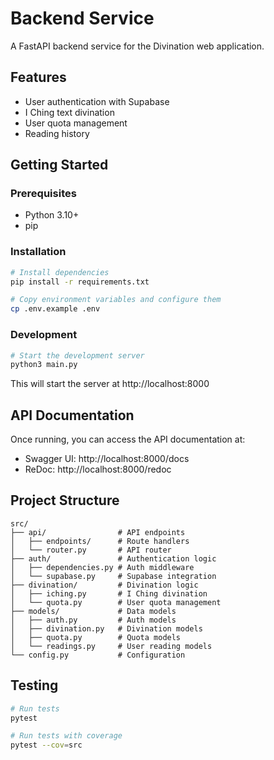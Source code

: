 # Backend Service

A FastAPI backend service for the Divination web application.

## Features

- User authentication with Supabase
- I Ching text divination
- User quota management
- Reading history

## Getting Started

### Prerequisites
- Python 3.10+
- pip

### Installation

```bash
# Install dependencies
pip install -r requirements.txt

# Copy environment variables and configure them
cp .env.example .env
```

### Development

```bash
# Start the development server
python3 main.py
```

This will start the server at http://localhost:8000

## API Documentation

Once running, you can access the API documentation at:
- Swagger UI: http://localhost:8000/docs
- ReDoc: http://localhost:8000/redoc

## Project Structure

```
src/
├── api/                # API endpoints
│   ├── endpoints/      # Route handlers
│   └── router.py       # API router
├── auth/               # Authentication logic
│   ├── dependencies.py # Auth middleware
│   └── supabase.py     # Supabase integration
├── divination/         # Divination logic
│   ├── iching.py       # I Ching divination
│   └── quota.py        # User quota management
├── models/             # Data models
│   ├── auth.py         # Auth models
│   ├── divination.py   # Divination models
│   ├── quota.py        # Quota models
│   └── readings.py     # User reading models
└── config.py           # Configuration
```

## Testing

```bash
# Run tests
pytest

# Run tests with coverage
pytest --cov=src
```
